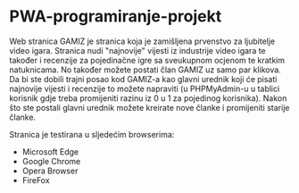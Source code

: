 # PWA-programiranje-projekt
Web stranica GAMIZ je stranica koja je zamišljena prvenstvo za ljubitelje video igara. Stranica nudi "najnovije" vijesti iz industrije video igara te također i recenzije
za pojedinačne igre sa sveukupnom ocjenom te kratkim natuknicama. No također možete postati član GAMIZ uz samo par klikova. Da bi ste dobili trajni posao kod GAMIZ-a kao 
glavni urednik koji će pisati najnovije vijesti i recenzije to možete napraviti (u PHPMyAdmin-u u tablici korisnik gdje treba promijeniti razinu iz 0 u 1 za pojedinog korisnika).
Nakon što ste postali glavni urednik možete kreirate nove članke i promijeniti starije članke.

Stranica je testirana u sljedećim browserima:      
  - Microsoft Edge
  - Google Chrome
  - Opera Browser
  - FireFox
